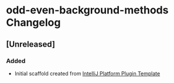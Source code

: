 <!-- Keep a Changelog guide -> https://keepachangelog.com -->

# odd-even-background-methods Changelog

## [Unreleased]
### Added
- Initial scaffold created from [IntelliJ Platform Plugin Template](https://github.com/JetBrains/intellij-platform-plugin-template)
